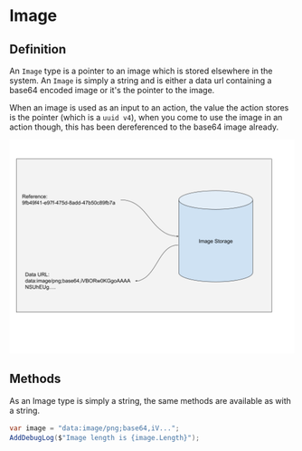 # Image

## Definition

An `Image` type is a pointer to an image which is stored elsewhere in the system. An `Image` is simply a string and is either a data url containing a base64 encoded image or it's the pointer to the image.

When an image is used as an input to an action, the value the action stores is the pointer (which is a `uuid v4`), when you come to use the image in an action though, this has been dereferenced to the base64 image already.

![Image Diagram](./../../assets/ImageType.png)
## Methods
As an Image type is simply a string, the same methods are available as with a string.

```csharp
var image = "data:image/png;base64,iV...";
AddDebugLog($"Image length is {image.Length}");
```
